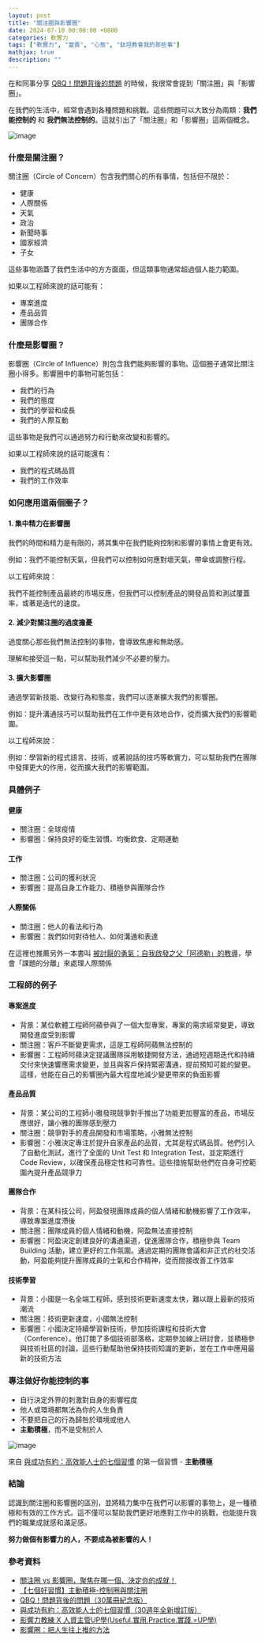 ```yaml
---
layout: post
title: "關注圈與影響圈"
date: 2024-07-10 00:00:00 +0800
categories: 軟實力
tags: ["軟實力", "當責", "心態", "鈦坦教會我的那些事"]
mathjax: true
description: ""
---
```


在和同事分享 [QBQ！問題背後的問題](/posts/QBQ-問題背後的問題/) 的時候，我很常會提到「關注圈」與「影響圈」。

在我們的生活中，經常會遇到各種問題和挑戰。這些問題可以大致分為兩類：**我們能控制的** 和 **我們無法控制的**。這就引出了「關注圈」和「影響圈」這兩個概念。

![image](/assets/img/posts/Hk1UG83vC.png)

### 什麼是關注圈？

關注圈（Circle of Concern）包含我們關心的所有事情，包括但不限於：

- 健康
- 人際關係
- 天氣
- 政治
- 新聞時事
- 國家經濟
- 子女

這些事物涵蓋了我們生活中的方方面面，但這類事物通常超過個人能力範圍。

如果以工程師來說的話可能有：

- 專案進度
- 產品品質
- 團隊合作

### 什麼是影響圈？

影響圈（Circle of Influence）則包含我們能夠影響的事物。這個圈子通常比關注圈小得多。影響圈中的事物可能包括：

- 我們的行為
- 我們的態度
- 我們的學習和成長
- 我們的人際互動

這些事物是我們可以通過努力和行動來改變和影響的。

如果以工程師來說的話可能還有：

- 我們的程式碼品質
- 我們的工作效率

### 如何應用這兩個圈子？

#### 1. 集中精力在影響圈

我們的時間和精力是有限的，將其集中在我們能夠控制和影響的事情上會更有效。

例如：我們不能控制天氣，但我們可以控制如何應對壞天氣，帶傘或調整行程。

以工程師來說：

我們不能控制產品最終的市場反應，但我們可以控制產品的開發品質和測試覆蓋率，或著是迭代的速度。

#### 2. 減少對關注圈的過度擔憂

過度關心那些我們無法控制的事物，會導致焦慮和無助感。

理解和接受這一點，可以幫助我們減少不必要的壓力。

#### 3. 擴大影響圈

通過學習新技能、改變行為和態度，我們可以逐漸擴大我們的影響圈。

例如：提升溝通技巧可以幫助我們在工作中更有效地合作，從而擴大我們的影響範圍。

以工程師來說：

例如：學習新的程式語言、技術，或著說話的技巧等軟實力，可以幫助我們在團隊中發揮更大的作用，從而擴大我們的影響範圍。

### 具體例子

#### 健康

- 關注圈：全球疫情
- 影響圈：保持良好的衛生習慣、均衡飲食、定期運動

#### 工作

- 關注圈：公司的獲利狀況
- 影響圈：提高自身工作能力、積極參與團隊合作

#### 人際關係

- 關注圈：他人的看法和行為
- 影響圈：我們如何對待他人、如何溝通和表達

在這裡也推薦另外一本書叫 [被討厭的勇氣：自我啟發之父「阿德勒」的教導](https://www.books.com.tw/products/0010653153)，學會「課題的分離」來處理人際關係

### 工程師的例子

#### 專案進度

- 背景：某位軟體工程師阿蘋參與了一個大型專案，專案的需求經常變更，導致開發進度受到影響
- 關注圈：客戶不斷變更需求，這是工程師阿蘋無法控制的
- 影響圈：工程師阿蘋決定提議團隊採用敏捷開發方法，通過短週期迭代和持續交付來快速響應需求變更，並且與客戶保持緊密溝通，提前預知可能的變更。這樣，他能在自己的影響圈內最大程度地減少變更帶來的負面影響

#### 產品品質

- 背景：某公司的工程師小雅發現競爭對手推出了功能更加豐富的產品，市場反應很好，讓小雅的團隊感到壓力
- 關注圈：競爭對手的產品開發和市場策略，小雅無法控制
- 影響圈：小雅決定專注於提升自家產品的品質，尤其是程式碼品質。他們引入了自動化測試，進行了全面的 Unit Test 和 Integration Test，並定期進行 Code Review，以確保產品穩定性和可靠性。這些措施幫助他們在自身可控範圍內提升產品競爭力

#### 團隊合作

- 背景：在某科技公司，阿盈發現團隊成員的個人情緒和動機影響了工作效率，導致專案進度滯後
- 關注圈：團隊成員的個人情緒和動機，阿盈無法直接控制
- 影響圈：阿盈決定創建良好的溝通渠道，促進團隊合作，積極參與 Team Building 活動，建立更好的工作氛圍。通過定期的團隊會議和非正式的社交活動，阿盈能夠提升團隊成員的士氣和合作精神，從而間接改善工作效率

#### 技術學習

- 背景：小國是一名全端工程師，感到技術更新速度太快，難以跟上最新的技術潮流
- 關注圈：技術更新速度，小國無法控制
- 影響圈：小國決定持續學習新技術，參加技術課程和技術大會（Conference）。他訂閱了多個技術部落格，定期參加線上研討會，並積極參與技術社區的討論，這些行動幫助他保持技術知識的更新，並在工作中應用最新的技術方法

### 專注做好你能控制的事

- 自行決定外界的刺激對自身的影響程度
- 他人或環境都無法為你的人生負責
- 不要把自己的行為歸咎於環境或他人
- **主動積極**，而不是受制於人

![image](/assets/img/posts/care_circle_1.png)

來自 [與成功有約：高效能人士的七個習慣](https://www.books.com.tw/products/0010874292) 的第一個習慣 - **主動積極**

### 結論

認識到關注圈和影響圈的區別，並將精力集中在我們可以影響的事物上，是一種積極和有效的工作方式。這不僅可以幫助我們更好地應對工作中的挑戰，也能提升我們的職業成就感和滿足感。

**努力做個有影響力的人，不要成為被影響的人！**

### 參考資料

- [關注圈 vs 影響圈，聚焦在哪一個、決定你的成就！](https://www.managertoday.com.tw/columns/view/57832)
- [【七個好習慣】主動積極-控制圈與關注圈](https://medium.com/%E5%AD%B8%E6%80%9D%E9%81%94sharestart/%E4%B8%83%E5%80%8B%E5%A5%BD%E7%BF%92%E6%85%A3-%E4%B8%BB%E5%8B%95%E7%A9%8D%E6%A5%B5-%E6%8E%A7%E5%88%B6%E5%9C%88%E8%88%87%E9%97%9C%E6%B3%A8%E5%9C%88-f0685dc6cb8a)
- [QBQ！問題背後的問題（30萬冊紀念版）](https://www.books.com.tw/products/0010776691)
- [與成功有約：高效能人士的七個習慣（30週年全新增訂版）](https://www.books.com.tw/products/0010874292)
- [影響力教練 X 人資主管UP學(Useful.實用.Practice.實踐.=UP學)](https://twhrmgr.pixnet.net/blog/post/300506688-%E9%97%9C%E6%B3%A8%E5%9C%88-vs-%E5%BD%B1%E9%9F%BF%E5%9C%88%EF%BC%8C%E8%81%9A%E7%84%A6%E5%9C%A8%E5%93%AA%E4%B8%80%E5%80%8B%E3%80%81%E6%B1%BA%E5%AE%9A)
- [影響圈：把人生往上推的方法](https://smarter01.com/circle-of-control/)
